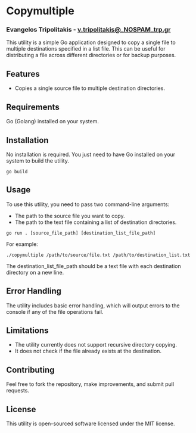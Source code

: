# Copymultiple

### Evangelos Tripolitakis - v.tripolitakis@_NOSPAM_trp.gr

This utility is a simple Go application designed to copy a single file to multiple destinations specified in a list file. This can be useful for distributing a file across different directories or for backup purposes.

## Features
- Copies a single source file to multiple destination directories.

## Requirements
Go (Golang) installed on your system.

## Installation
No installation is required. You just need to have Go installed on your system to build the utility.
```
go build
```

## Usage
To use this utility, you need to pass two command-line arguments:
- The path to the source file you want to copy.
- The path to the text file containing a list of destination directories.

`go run . [source_file_path] [destination_list_file_path]`

For example:
```
./copymultiple /path/to/source/file.txt /path/to/destination_list.txt
```
The destination_list_file_path should be a text file with each destination directory on a new line.

## Error Handling
The utility includes basic error handling, which will output errors to the console if any of the file operations fail.

## Limitations
- The utility currently does not support recursive directory copying.
- It does not check if the file already exists at the destination.

## Contributing
Feel free to fork the repository, make improvements, and submit pull requests.

## License
This utility is open-sourced software licensed under the MIT license.